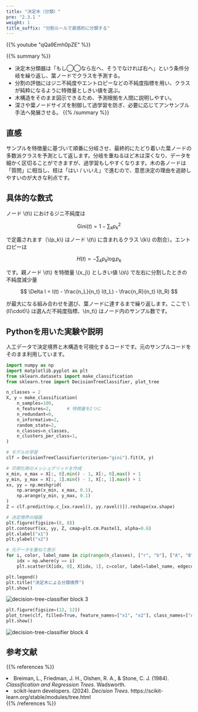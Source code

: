 ```yaml
---
title: "決定木（分類）"
pre: "2.3.1 "
weight: 1
title_suffix: "分割ルールで直感的に分類する"
---
```


{{% youtube "qQa9Emh0pZE" %}}

{{% summary %}}
- 決定木分類器は「もし◯◯なら左へ、そうでなければ右へ」という条件分岐を繰り返し、葉ノードでクラスを予測する。
- 分割の評価にはジニ不純度やエントロピーなどの不純度指標を用い、クラスが純粋になるように特徴量としきい値を選ぶ。
- 木構造をそのまま図示できるため、予測根拠を人間に説明しやすい。
- 深さや葉ノードサイズを制御して過学習を防ぎ、必要に応じてアンサンブル手法へ発展させる。
{{% /summary %}}

## 直感
サンプルを特徴量に基づいて順番に分岐させ、最終的にたどり着いた葉ノードの多数派クラスを予測として返します。分岐を重ねるほど木は深くなり、データを細かく区切ることができますが、過学習もしやすくなります。木の各ノードは「質問」に相当し、枝は「はい / いいえ」で進むので、意思決定の理由を追跡しやすいのが大きな利点です。

## 具体的な数式
ノード \\(t\\) におけるジニ不純度は

$$
\mathrm{Gini}(t) = 1 - \sum_k p_k^2
$$

で定義されます（\\(p_k\\) はノード \\(t\\) に含まれるクラス \\(k\\) の割合）。エントロピーは

$$
H(t) = - \sum_k p_k \log p_k
$$

です。親ノード \\(t\\) を特徴量 \\(x_j\\) としきい値 \\(s\\) で左右に分割したときの不純度減少量

$$
\Delta I = I(t) - \frac{n_L}{n_t} I(t_L) - \frac{n_R}{n_t} I(t_R)
$$

が最大になる組み合わせを選び、葉ノードに達するまで繰り返します。ここで \\(I(\cdot)\\) は選んだ不純度指標、\\(n_t\\) はノード内のサンプル数です。

## Pythonを用いた実験や説明
人工データで決定境界と木構造を可視化するコードです。元のサンプルコードをそのまま利用しています。

```python
import numpy as np
import matplotlib.pyplot as plt
from sklearn.datasets import make_classification
from sklearn.tree import DecisionTreeClassifier, plot_tree
```

```python
n_classes = 2
X, y = make_classification(
    n_samples=100,
    n_features=2,      # 特徴量を2つに
    n_redundant=0,
    n_informative=2,
    random_state=2,
    n_classes=n_classes,
    n_clusters_per_class=1,
)
```

```python
# モデルの学習
clf = DecisionTreeClassifier(criterion="gini").fit(X, y)

# 可視化用のメッシュグリッドを作成
x_min, x_max = X[:, 0].min() - 1, X[:, 0].max() + 1
y_min, y_max = X[:, 1].min() - 1, X[:, 1].max() + 1
xx, yy = np.meshgrid(
    np.arange(x_min, x_max, 0.1),
    np.arange(y_min, y_max, 0.1)
)
Z = clf.predict(np.c_[xx.ravel(), yy.ravel()]).reshape(xx.shape)

# 決定境界の描画
plt.figure(figsize=(8, 8))
plt.contourf(xx, yy, Z, cmap=plt.cm.Pastel1, alpha=0.6)
plt.xlabel("x1")
plt.ylabel("x2")

# 元データを重ねて表示
for i, color, label_name in zip(range(n_classes), ["r", "b"], ["A", "B"]):
    idx = np.where(y == i)
    plt.scatter(X[idx, 0], X[idx, 1], c=color, label=label_name, edgecolor="k")

plt.legend()
plt.title("決定木による分類境界")
plt.show()
```

![decision-tree-classifier block 3](/images/basic/tree/decision-tree-classifier_block03.svg)

```python
plt.figure(figsize=(12, 12))
plot_tree(clf, filled=True, feature_names=["x1", "x2"], class_names=["A", "B"])
plt.show()
```

![decision-tree-classifier block 4](/images/basic/tree/decision-tree-classifier_block04.svg)

## 参考文献
{{% references %}}
<li>Breiman, L., Friedman, J. H., Olshen, R. A., &amp; Stone, C. J. (1984). <i>Classification and Regression Trees</i>. Wadsworth.</li>
<li>scikit-learn developers. (2024). <i>Decision Trees</i>. https://scikit-learn.org/stable/modules/tree.html</li>
{{% /references %}}
